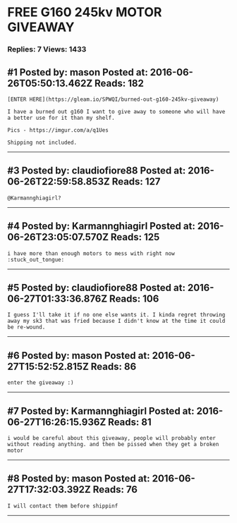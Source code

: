 # FREE G160 245kv MOTOR GIVEAWAY

### Replies: 7 Views: 1433

## \#1 Posted by: mason Posted at: 2016-06-26T05:50:13.462Z Reads: 182

```
[ENTER HERE](https://gleam.io/SPWQI/burned-out-g160-245kv-giveaway)

I have a burned out g160 I want to give away to someone who will have a better use for it than my shelf. 

Pics - https://imgur.com/a/q1Ues

Shipping not included.
```

---
## \#3 Posted by: claudiofiore88 Posted at: 2016-06-26T22:59:58.853Z Reads: 127

```
@Karmannghiagirl?
```

---
## \#4 Posted by: Karmannghiagirl Posted at: 2016-06-26T23:05:07.570Z Reads: 125

```
i have more than enough motors to mess with right now :stuck_out_tongue:
```

---
## \#5 Posted by: claudiofiore88 Posted at: 2016-06-27T01:33:36.876Z Reads: 106

```
I guess I'll take it if no one else wants it. I kinda regret throwing away my sk3 that was fried because I didn't know at the time it could be re-wound.
```

---
## \#6 Posted by: mason Posted at: 2016-06-27T15:52:52.815Z Reads: 86

```
enter the giveaway :)
```

---
## \#7 Posted by: Karmannghiagirl Posted at: 2016-06-27T16:26:15.936Z Reads: 81

```
i would be careful about this giveaway, people will probably enter without reading anything. and then be pissed when they get a broken motor
```

---
## \#8 Posted by: mason Posted at: 2016-06-27T17:32:03.392Z Reads: 76

```
I will contact them before shippinf
```

---
